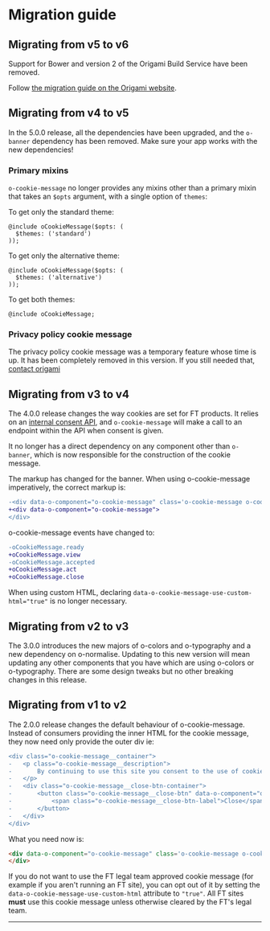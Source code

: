# Migration guide

## Migrating from v5 to v6

Support for Bower and version 2 of the Origami Build Service have been removed.

Follow [the migration guide on the Origami website](https://origami.ft.com/documentation/tutorials/bower-to-npm/).

## Migrating from v4 to v5

In the 5.0.0 release, all the dependencies have been upgraded, and the `o-banner` dependency has been removed. Make sure your app works with the new
dependencies!

### Primary mixins

`o-cookie-message` no longer provides any mixins other than a primary mixin that takes an `$opts` argument, with a single option of `themes`:

To get only the standard theme:

```
@include oCookieMessage($opts: (
  $themes: ('standard')
));
```

To get only the alternative theme:

```
@include oCookieMessage($opts: (
  $themes: ('alternative')
));
```

To get both themes:

```
@include oCookieMessage;
```

### Privacy policy cookie message

The privacy policy cookie message was a temporary feature whose time is up. It
has been completely removed in this version. If you still needed that, [contact origami](mailto:origami.support@ft.com)


## Migrating from v3 to v4
The 4.0.0 release changes the way cookies are set for FT products. It relies on an [internal consent API](https://github.com/Financial-Times/next-consent-proxy/), and `o-cookie-message` will make a call to an endpoint within the API when consent is given.

It no longer has a direct dependency on any component other than `o-banner`, which is now responsible for the construction of the cookie message.

The markup has changed for the banner. When using o-cookie-message imperatively, the correct markup is:
```diff
-<div data-o-component="o-cookie-message" class='o-cookie-message o-cookie-message--banner-centric'>
+<div data-o-component="o-cookie-message">
</div>
```

o-cookie-message events have changed to:
```diff
-oCookieMessage.ready
+oCookieMessage.view
-oCookieMessage.accepted
+oCookieMessage.act
+oCookieMessage.close
```
When using custom HTML, declaring `data-o-cookie-message-use-custom-html="true"` is no longer necessary.

## Migrating from v2 to v3
The 3.0.0 introduces the new majors of o-colors and o-typography and a new dependency on o-normalise. Updating to this new version will mean updating any other components that you have which are using o-colors or o-typography.
There are some design tweaks but no other breaking changes in this release.

## Migrating from v1 to v2

The 2.0.0 release changes the default behaviour of o-cookie-message. Instead of consumers providing the inner HTML for the cookie message, they now need only provide the outer div ie:

```diff
<div class="o-cookie-message__container">
-	<p class="o-cookie-message__description">
-		By continuing to use this site you consent to the use of cookies on your device as described in our <a href="http://help.ft.com/tools-services/how-the-ft-manages-cookies-on-its-websites/">cookie policy</a> unless you have disabled them. You can change your <a href="http://help.ft.com/help/legal-privacy/cookies/how-to-mange-cookies/">cookie settings</a> at any time but parts of our site will not function correctly without them.
-	</p>
-	<div class="o-cookie-message__close-btn-container">
-		<button class="o-cookie-message__close-btn" data-o-component="o-cookie-message-close">
-			<span class="o-cookie-message__close-btn-label">Close</span>
-		</button>
-	</div>
</div>
```

What you need now is:

```html
<div data-o-component="o-cookie-message" class='o-cookie-message o-cookie-message--banner-centric'>
</div>
```

If you do not want to use the FT legal team approved cookie message (for example if you aren't running an FT site), you can opt out of it by setting the `data-o-cookie-message-use-custom-html` attribute to `"true"`. All FT sites **must** use this cookie message unless otherwise cleared by the FT's legal team.

---
